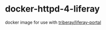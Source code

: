 # docker-httpd-4-liferay
docker image for use with [triberay/liferay-portal](https://hub.docker.com/r/triberay/liferay-portal/)
